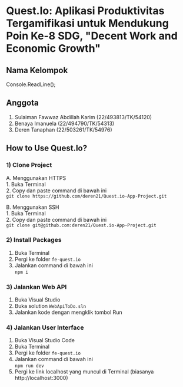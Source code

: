 <!-- # Quest.io Application Project

## Tema = SDG 8 “Decent Work and Economic Growth”

## Nama Aplikasi = Quest.io

## Nama_Kelompok = Console.ReadLine();

## Anggota :

1. Sulaiman Fawwaz Abdillah Karim (22/493813/TK/54120)

2. Benaya Imanuela (22/494790/TK/54313)

3. Deren Tanaphan (22/503261/TK/54976) -->

<!-- # Quest.Io: Aplikasi Produktivitas Tergamifikasi untuk Mendukung Poin Ke-8 SDG, "Decent Work and Economic Growth"

## Nama Kelompok
Console.ReadLine();
## Anggota
1. Sulaiman Fawwaz Abdillah Karim (22/493813/TK/54120)
2. Benaya Imanuela (22/494790/TK/54313)
3. Deren Tanaphan (22/503261/TK/54976)

## How to Use Quest.Io -->

# Quest.Io: Aplikasi Produktivitas Tergamifikasi untuk Mendukung Poin Ke-8 SDG, "Decent Work and Economic Growth"

## Nama Kelompok
Console.ReadLine();
## Anggota
1. Sulaiman Fawwaz Abdillah Karim (22/493813/TK/54120)
2. Benaya Imanuela (22/494790/TK/54313)
3. Deren Tanaphan (22/503261/TK/54976)

## How to Use Quest.Io?
### 1) Clone Project
A. Menggunakan HTTPS\
    1. Buka Terminal\
    2. Copy dan paste command di bawah ini\
`git clone https://github.com/deren21/Quest.io-App-Project.git`

B. Menggunakan SSH\
    1. Buka Terminal\
    2. Copy dan paste command di bawah ini\
`git clone git@github.com:deren21/Quest.io-App-Project.git`

### 2) Install Packages
1. Buka Terminal
2. Pergi ke folder `fe-quest.io`
3. Jalankan command di bawah ini\
`npm i`

### 3) Jalankan Web API
1. Buka Visual Studio
2. Buka solution `WebApiToDo.sln`
3. Jalankan kode dengan mengklik tombol Run

### 4) Jalankan User Interface
1. Buka Visual Studio Code
2. Buka Terminal
3. Pergi ke folder `fe-quest.io`
4. Jalankan command di bawah ini\
    `npm run dev`
5. Pergi ke link localhost yang muncul di Terminal (biasanya http://localhost:3000)

